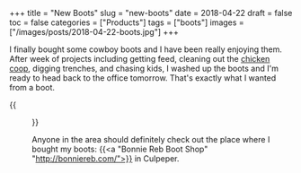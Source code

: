 +++
title = "New Boots"
slug = "new-boots"
date = 2018-04-22
draft = false
toc = false
categories = ["Products"]
tags = ["boots"]
images = ["/images/posts/2018-04-22-boots.jpg"]
+++

I finally bought some cowboy boots and I have been really enjoying them. After week of projects including getting feed, cleaning out the [chicken coop](/tags/coop), digging trenches, and chasing kids, I washed up the boots and I'm ready to head back to the office tomorrow. That's exactly what I wanted from a boot.

{{<figure src="/images/posts/2018-04-22-boots.jpg" caption="Yee Haw!">}}

Anyone in the area should definitely check out the place where I bought my boots: {{<a "Bonnie Reb Boot Shop" "http://bonniereb.com/">}} in Culpeper.
